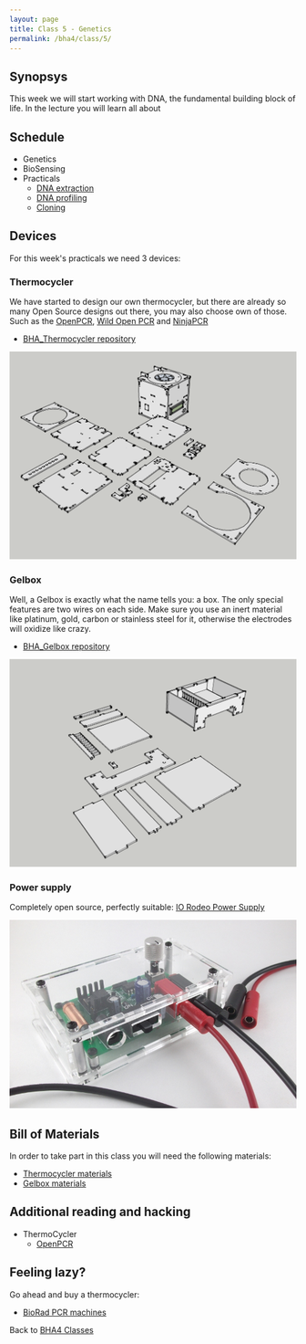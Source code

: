 ```yaml
---
layout: page
title: Class 5 - Genetics
permalink: /bha4/class/5/
---
```


## Synopsys

This week we will start working with DNA, the fundamental building block of life. In the lecture you will learn all about 

## Schedule

* Genetics
* BioSensing
* Practicals
  * [DNA extraction](/bha4/class/5/DNA-extraction/)
  * [DNA profiling](http://bio-rad.com/en-us/product/forensic-dna-fingerprinting-kit)
  * [Cloning](http://www.bio-rad.com/en-nl/product/pglo-bacterial-transformation-kit)

## Devices

For this week's practicals we need 3 devices:

### Thermocycler

We have started to design our own thermocycler, but there are already so many Open Source designs out there, you may also choose own of those. Such as the [OpenPCR](http://www.openpcr.org), [Wild Open PCR](http://hackteria.org/wiki/Wild_OpenPCR) and [NinjaPCR](https://gallery.autodesk.com/fusion360/projects/ninjapcr)

* [BHA_Thermocycler repository](https://github.com/BioHackAcademy/BHA_Thermocycler)

![Thermocycler](/bha4/class/5/Thermocycler.png)

### Gelbox

Well, a Gelbox is exactly what the name tells you: a box. The only special features are two wires on each side. Make sure you use an inert material like platinum, gold, carbon or stainless steel for it, otherwise the electrodes will oxidize like crazy.

* [BHA_Gelbox repository](https://github.com/BioHackAcademy/BHA_GelBox)

![Gelbox](/bha4/class/5/GelBox.png)

### Power supply

Completely open source, perfectly suitable: [IO Rodeo Power Supply](http://www.iorodeo.com/content/electrophoresis-power-supply-kit)

![Power Supply](/bha4/class/5/Powersupply.png)

## Bill of Materials

In order to take part in this class you will need the following materials:

* [Thermocycler materials](https://github.com/BioHackAcademy/BHA_Thermocycler/blob/master/BoM.md)
* [Gelbox materials](https://github.com/BioHackAcademy/BHA_GelBox/blob/master/BoM.md)

## Additional reading and hacking

* ThermoCycler
  * [OpenPCR](http://www.openpcr.org)

## Feeling lazy?

Go ahead and buy a thermocycler:

* [BioRad PCR machines](http://www.bio-rad.com/en-nl/category/pcr-instrumentation)

Back to [BHA4 Classes](/bha4/classes/)